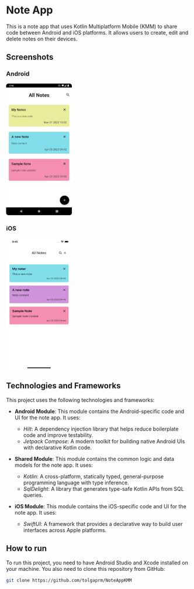 # Note App

This is a note app that uses Kotlin Multiplatform Mobile (KMM) to share code between Android and iOS platforms. It allows users to create, edit and delete notes on their devices.

## Screenshots

### Android

  <img src="screenshoots/android.png" width="180" height="360" float:left>

### iOS

  <img src="screenshoots/iOS.png" width="180" height="360" float:left>


## Technologies and Frameworks

This project uses the following technologies and frameworks:

- **Android Module**: This module contains the Android-specific code and UI for the note app. It uses:
  - *Hilt*: A dependency injection library that helps reduce boilerplate code and improve testability.
  - *Jetpack Compose*: A modern toolkit for building native Android UIs with declarative Kotlin code.
  
- **Shared Module**: This module contains the common logic and data models for the note app. It uses:
  - *Kotlin*: A cross-platform, statically typed, general-purpose programming language with type inference.
  - *SqlDelight*: A library that generates type-safe Kotlin APIs from SQL queries.
  
- **iOS Module**: This module contains the iOS-specific code and UI for the note app. It uses:
  - *SwiftUI*: A framework that provides a declarative way to build user interfaces across Apple platforms.

## How to run

To run this project, you need to have Android Studio and Xcode installed on your machine. You also need to clone this repository from GitHub:

```bash
git clone https://github.com/tolgaprm/NoteAppKMM
